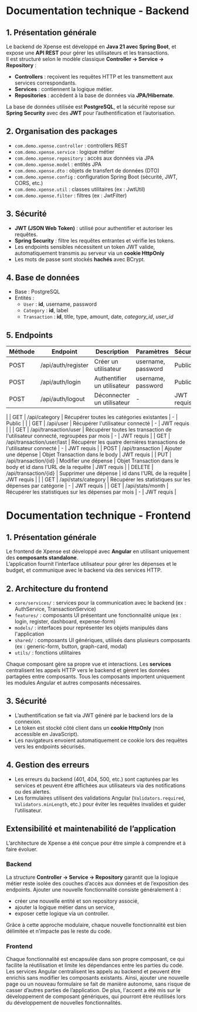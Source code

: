 # Documentation technique - Backend 

## 1. Présentation générale
Le backend de Xpense est développé en **Java 21 avec Spring Boot**, et expose une **API REST** pour gérer les utilisateurs et les transactions.  
Il est structuré selon le modèle classique **Controller → Service → Repository** :

- **Controllers** : reçoivent les requêtes HTTP et les transmettent aux services correspondants.  
- **Services** : contiennent la logique métier.  
- **Repositories** : accèdent à la base de données via **JPA/Hibernate**.  

La base de données utilisée est **PostgreSQL**, et la sécurité repose sur **Spring Security** avec des **JWT** pour l’authentification et l’autorisation.

## 2. Organisation des packages

- `com.demo.xpense.controller` : controllers REST  
- `com.demo.xpense.service` : logique métier  
- `com.demo.xpense.repository` : accès aux données via JPA  
- `com.demo.xpense.model` : entités JPA  
- `com.demo.xpense.dto` : objets de transfert de données (DTO)  
- `com.demo.xpense.config` : configuration Spring Boot (sécurité, JWT, CORS, etc.)  
- `com.demo.xpense.util` : classes utilitaires (ex : JwtUtil)
- `com.demo.xpense.filter` : filtres (ex : JwtFilter)

## 3. Sécurité
- **JWT (JSON Web Token)** : utilisé pour authentifier et autoriser les requêtes.  
- **Spring Security** : filtre les requêtes entrantes et vérifie les tokens.  
- Les endpoints sensibles nécessitent un token JWT valide, automatiquement transmis au serveur via un **cookie HttpOnly**
- Les mots de passe sont stockés **hachés** avec BCrypt.

## 4. Base de données
- Base : PostgreSQL  
- Entités :
  - `User` : **id**, username, password  
  - `Category` : **id**, label
  - `Transaction` : **id**, title, type, amount, date, *category_id*, *user_id*  

## 5. Endpoints

| Méthode | Endpoint | Description | Paramètres | Sécurité |
|---------|---------|------------|-----------|----------|
| POST    | /api/auth/register | Créer un utilisateur | username, password | Public |
| POST    | /api/auth/login | Authentifier un utilisateur | username, password | Public |
| POST    | /api/auth/logout | Déconnecter un utilisateur | - | JWT requis |
|
| GET     | /api/category | Récupérer toutes les catégories existantes | - | Public |
|
| GET     | /api/user | Récupérer l'utilisateur connecté | - | JWT requis |
|
| GET     | /api/transaction/user | Récupérer toutes les transaction de l'utilisateur connecté, regroupées par mois | - | JWT requis |
| GET     | /api/transaction/user/last | Récupérer les quatre dernières transactions de l'utilisateur connecté | - | JWT requis |
| POST    | /api/transaction | Ajouter une dépense | Objet Transaction dans le body | JWT requis |
| PUT     | /api/transaction/{id} | Modifier une dépense | Objet Transaction dans le body et id dans l'URL de la requête | JWT requis |
| DELETE  | /api/transaction/{id} | Supprimer une dépense | id dans l'URL de la requête | JWT requis |
|
| GET     | /api/stats/category | Récupérer les statistiques sur les dépenses par catégorie | - | JWT requis |
| GET     | /api/stats/month | Récupérer les statistiques sur les dépenses par mois  | - | JWT requis |


# Documentation technique - Frontend

## 1. Présentation générale

Le frontend de Xpense est développé avec **Angular** en utilisant uniquement des **composants standalone**.  
L’application fournit l’interface utilisateur pour gérer les dépenses et le budget, et communique avec le backend via des services HTTP.

## 2. Architecture du frontend

- `core/services/` : services pour la communication avec le backend (ex : AuthService, TransactionService)
- `features/` : composants UI présentant une fonctionnalité unique (ex : login, register, dashboard, expense-form)
- `models/` : interfaces pour représenter les objets manipulés dans l'application
- `shared/` : composants UI génériques, utilisés dans plusieurs composants (ex : generic-form, button, graph-card, modal)
- `utils/` : fonctions utilitaires

Chaque composant gère sa propre vue et interactions. Les **services** centralisent les appels HTTP vers le backend et gèrent les données partagées entre composants.
Tous les composants importent uniquement les modules Angular et autres composants nécessaires.

## 3. Sécurité
- L’authentification se fait via JWT généré par le backend lors de la connexion.  
- Le token est stocké côté client dans un **cookie HttpOnly** (non accessible en JavaScript).  
- Les navigateurs envoient automatiquement ce cookie lors des requêtes vers les endpoints sécurisés.

## 4. Gestion des erreurs
- Les erreurs du backend (401, 404, 500, etc.) sont capturées par les services et peuvent être affichées aux utilisateurs via des notifications ou des alertes.
- Les formulaires utilisent des validations Angular (`Validators.required`, `Validators.minLength`, etc.) pour éviter les requêtes invalides et guider l’utilisateur.

## Extensibilité et maintenabilité de l’application

L’architecture de Xpense a été conçue pour être simple à comprendre et à faire évoluer.

### Backend

La structure **Controller → Service → Repository** garantit que la logique métier reste isolée des couches d’accès aux données et de l’exposition des endpoints.
Ajouter une nouvelle fonctionnalité consiste généralement à :
- créer une nouvelle entité et son repository associé,
- ajouter la logique métier dans un service,
- exposer cette logique via un controller.

Grâce à cette approche modulaire, chaque nouvelle fonctionnalité est bien délimitée et n’impacte pas le reste du code.

### Frontend

Chaque fonctionnalité est encapsulée dans son propre composant, ce qui facilite la réutilisation et limite les dépendances entre les parties du code.
Les services Angular centralisent les appels au backend et peuvent être enrichis sans modifier les composants existants.
Ainsi, ajouter une nouvelle page ou un nouveau formulaire se fait de manière autonome, sans risque de casser d’autres parties de l’application.
De plus, l'accent a été mis sur le développement de composant génériques, qui pourront être réutilisés lors du développement de nouvelles fonctionnalités.
